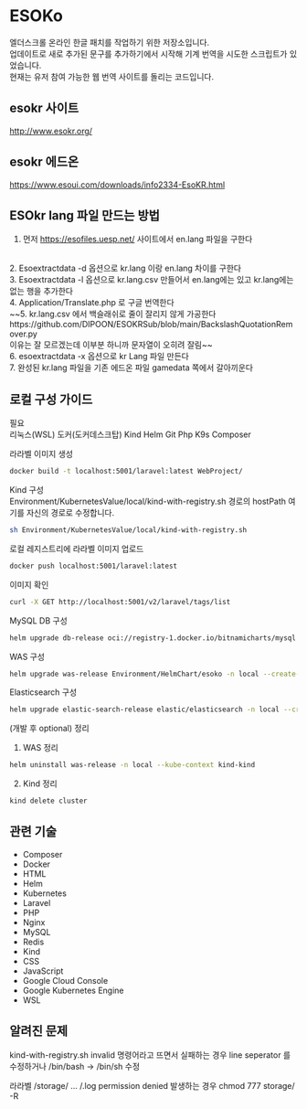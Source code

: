 # ESOKo

엘더스크롤 온라인 한글 패치를 작업하기 위한 저장소입니다.
<br> 업데이트로 새로 추가된 문구를 추가하기에서 시작해 기계 번역을 시도한 스크립트가 있었습니다.
<br> 현재는 유저 참여 가능한 웹 번역 사이트를 돌리는 코드입니다.

## esokr 사이트
http://www.esokr.org/

## esokr 에드온
https://www.esoui.com/downloads/info2334-EsoKR.html

## ESOkr lang 파일 만드는 방법

1. 먼저 https://esofiles.uesp.net/ 사이트에서 en.lang 파일을 구한다
<br>
2. Esoextractdata -d 옵션으로 kr.lang 이랑 en.lang 차이를 구한다
<br>
3. Esoextractdata -l 옵션으로 kr.lang.csv 만들어서 en.lang에는 있고 kr.lang에는 없는 행을 추가한다
<br>
4. Application/Translate.php 로 구글 번역한다
<br>
~~5. kr.lang.csv 에서 백슬래쉬로 줄이 잘리지 않게 가공한다
https://github.com/DIPOON/ESOKRSub/blob/main/BackslashQuotationRemover.py
<br>
이유는 잘 모르겠는데 이부분 하니까 문자열이 오히려 잘림~~
<br>
6. esoextractdata -x 옵션으로 kr Lang 파일 만든다
<br>
7. 완성된 kr.lang 파일을 기존 에드온 파일 gamedata 쪽에서 갈아끼운다
<br>

## 로컬 구성 가이드
필요 <br>
리눅스(WSL) 도커(도커데스크탑) Kind Helm Git Php K9s Composer

라라벨 이미지 생성 <br>
```bash
docker build -t localhost:5001/laravel:latest WebProject/ 
```

Kind 구성 <br>
Environment/KubernetesValue/local/kind-with-registry.sh 경로의 hostPath 여기를 자신의 경로로 수정합니다. <br>
```bash
sh Environment/KubernetesValue/local/kind-with-registry.sh
```

로컬 레지스트리에 라라벨 이미지 업로드 <br>
```bash
docker push localhost:5001/laravel:latest
```

이미지 확인 <br>
```bash
curl -X GET http://localhost:5001/v2/laravel/tags/list
```

MySQL DB 구성 <br>
```bash
helm upgrade db-release oci://registry-1.docker.io/bitnamicharts/mysql -n local --create-namespace --install --kube-context kind-kind -f Environment/KubernetesValue/local/mysql-value.yaml
```

WAS 구성 <br>
```bash
helm upgrade was-release Environment/HelmChart/esoko -n local --create-namespace --install --kube-context kind-kind --set localMount=true
```

Elasticsearch 구성 <br>
```bash
helm upgrade elastic-search-release elastic/elasticsearch -n local --create-namespace --install --kube-context kind-kind
```

(개발 후 optional) 정리
1. WAS 정리
```bash
helm uninstall was-release -n local --kube-context kind-kind
```
2. Kind 정리
```bash
kind delete cluster
```

## 관련 기술
<ul>
<li>Composer</li>
<li>Docker</li>
<li>HTML</li>
<li>Helm</li>
<li>Kubernetes</li>
<li>Laravel</li>
<li>PHP</li>
<li>Nginx</li>
<li>MySQL</li>
<li>Redis</li>
<li>Kind</li>
<li>CSS</li>
<li>JavaScript</li>
<li>Google Cloud Console</li>
<li>Google Kubernetes Engine</li>
<li>WSL</li>
</ul>

## 알려진 문제

kind-with-registry.sh invalid 명령어라고 뜨면서 실패하는 경우
line seperator 를 수정하거나 /bin/bash -> /bin/sh 수정

라라벨 /storage/ ... /.log permission denied 발생하는 경우
chmod 777 storage/ -R
